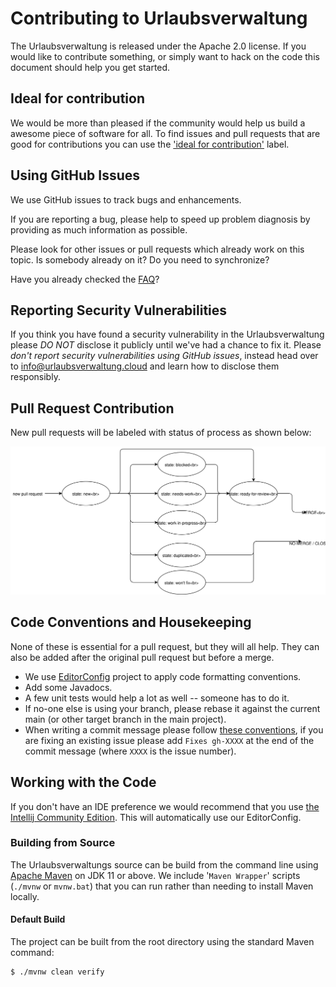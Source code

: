 # Contributing to Urlaubsverwaltung

The Urlaubsverwaltung is released under the Apache 2.0 license. If you would like to contribute
something, or simply want to hack on the code this document should help you get started.

## Ideal for contribution

We would be more than pleased if the community would help us build a awesome piece of software for all. To find issues and pull requests that are good for contributions you can use the ['ideal for contribution'](https://github.com/synyx/urlaubsverwaltung/issues?q=is%3Aissue+is%3Aopen+label%3A%22status%3A+ideal-for-contribution%22) label.

## Using GitHub Issues

We use GitHub issues to track bugs and enhancements.

If you are reporting a bug, please help to speed up problem diagnosis by providing as much
information as possible.

Please look for other issues or pull requests which already work on this topic. Is somebody already on it? Do you need to synchronize?

Have you already checked the [FAQ](https://github.com/synyx/urlaubsverwaltung/wiki)?


## Reporting Security Vulnerabilities

If you think you have found a security vulnerability in the Urlaubsverwaltung please *DO NOT*
disclose it publicly until we've had a chance to fix it. Please *don't report security
vulnerabilities using GitHub issues*, instead head over to info@urlaubsverwaltung.cloud and
learn how to disclose them responsibly.


## Pull Request Contribution

New pull requests will be labeled with status of process as shown below:

![Pull request workflow](.docs/workflow-pullrequests.svg)


## Code Conventions and Housekeeping
None of these is essential for a pull request, but they will all help.
They can also be added after the original pull request but before a merge.

* We use [EditorConfig](https://editorconfig.org/) project to apply code formatting conventions.
* Add some Javadocs.
* A few unit tests would help a lot as well -- someone has to do it.
* If no-one else is using your branch, please rebase it against the current main (or
  other target branch in the main project).
* When writing a commit message please follow [these conventions](http://tbaggery.com/2008/04/19/a-note-about-git-commit-messages.html),
  if you are fixing an existing issue please add `Fixes gh-XXXX` at the end of the commit
  message (where `XXXX` is the issue number).


## Working with the Code
If you don't have an IDE preference we would recommend that you use
[the Intellij Community Edition](https://www.jetbrains.com/idea/download). This will
automatically use our EditorConfig.


### Building from Source
The Urlaubsverwaltungs source can be build from the command line using
[Apache Maven](http://maven.apache.org/run-maven/index.html) on JDK 11 or above.
We include '`Maven Wrapper`' scripts (`./mvnw` or `mvnw.bat`) that you can run rather
than needing to install Maven locally.


#### Default Build
The project can be built from the root directory using the standard Maven command:

	$ ./mvnw clean verify
